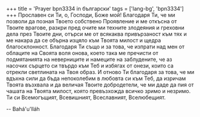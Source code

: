 +++
title = 'Prayer bpn3334 in български'
tags = ['lang-bg', 'bpn3334']
+++
Прославен си Ти, о, Господи, Боже мой! Благодаря Ти, че ми позволи да позная Твоето собствено Проявление и ме откъсна от Твоите врагове, разкри пред очите ми техните злодеяния и греховни дела през Твоите дни, отърси ме от всякаква привързаност към тях и ме накара да се обърна изцяло към Твоята милост и щедра благосклонност. Благодаря Ти също и за това, че изпрати над мен от облаците на Своята воля онова, което така ме пречисти от подмятанията на неверниците и намеците на заблудените, че аз насочих сърцето си твърдо към Теб и избягах от онези, които са отрекли светлината на Твоя образ. И отново Ти благодаря за това, че ми вдъхна сили да бъда непоколебим в любовта си към Теб, да изричам Твоята възхвала и да величая Твоите добродетели, че ми даде да пия от чашата на Твоята милост, която превъзхожда всичко зримо и незримо.
Ти си Всемогъщият, Всевишният, Всеславният, Вселюбещият.

-- Bahá'u'lláh
